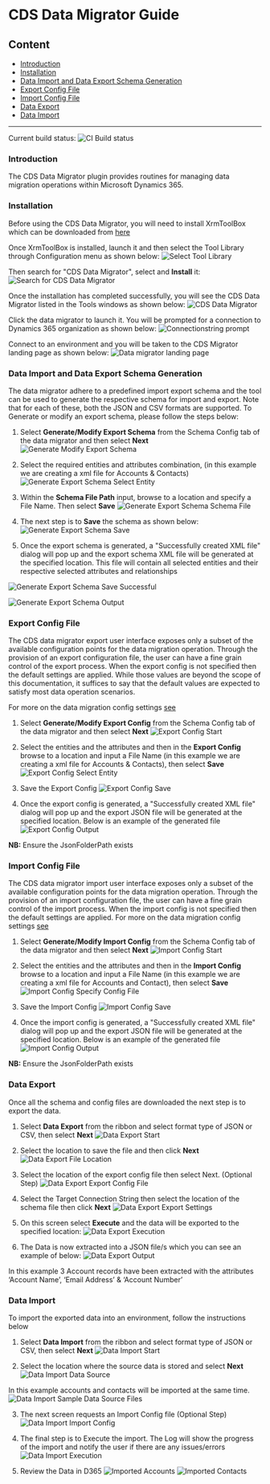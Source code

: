 # CDS Data Migrator Guide

## Content
 - [Introduction](#Introduction)
 - [Installation](#Installation)
 - [Data Import and Data Export Schema Generation](#Data-Import-and-Data-Export-Schema-Generation)
 - [Export Config File](#Export-Config-File)
 - [Import Config File](#Import-Config-File)
 - [Data Export](#Data-Export)
 - [Data Import](#Data-Import) 
----

Current build status: <img src="https://capgeminiuk.visualstudio.com/Capgemini%20Reusable%20IP/_apis/build/status/NUGET%20CI%20Builds/XrmToolBox%20Plugin" alt="CI Build status">

### Introduction
The CDS Data Migrator plugin provides routines for managing data migration operations within Microsoft Dynamics 365.

### Installation
Before using the CDS Data Migrator, you will need to install XrmToolBox which can be downloaded from [here](https://www.xrmtoolbox.com/)

Once XrmToolBox is installed, launch it and then select the Tool Library through Configuration menu as shown below:
![Select Tool Library](images/SelectToolLibrary.png "Select Tool Library")

Then search for "CDS Data Migrator", select and **Install** it:
![Search for CDS Data Migrator](images/SearchForCDSDatamigration.png "Search for CDS Data Migrator")

Once the installation has completed successfully, you will see the CDS Data Migrator listed in the Tools windows as shown below:
![CDS Data Migrator](images/CDSDataMigrator.png "CDS Data Migrator")

Click the data migrator to launch it. You will be prompted for a connection to Dynamics 365 organization as shown below:
![Connectionstring prompt](images/ConnectionStringPrompt.png "Connectionstring prompt")

Connect to an environment and you will be taken to the CDS Migrator landing page as shown below:
![Data migrator landing page](images/DataMigratorLandingPage.png "Data migrator landing page")

### Data Import and Data Export Schema Generation
The data migrator adhere to a predefined import export schema and the tool can be used to generate the respective schema for import and export. Note that for each of these, both the JSON and CSV formats are supported. To Generate or modify an export schema, please follow the steps below:

1.	Select **Generate/Modify Export Schema** from the Schema Config tab of the data migrator and then select **Next**
![Generate Modify Export Schema](images/GenerateModifyExportSchema.png "Generate Modify Export Schema")

2.	Select the required entities and attributes combination, (in this example we are creating a xml file for Accounts & Contacts)
![Generate Export Schema Select Entity](images/GenerateExportSchemaSelectEntity.png "Generate Export Schema Select Entity")

3.	Within the **Schema File Path** input, browse to a location and specify a File Name. Then select **Save**
![Generate Export Schema Schema File](images/GenerateExportSchemaSchemaFile.png "Generate Export Schema Schema File")

4.	The next step is to **Save** the schema as shown below:
 ![Generate Export Schema Save](images/GenerateExportSchemaSave.png "Generate Export Schema Save")

5.	Once the export schema is generated, a "Successfully created XML file" dialog will pop up and the export schema XML file will be generated at the specified location. This file will contain all selected entities and their respective selected attributes and relationships

 ![Generate Export Schema Save Successful](images/GenerateExportSchemaSaveSuccessful.png "Generate Export Schema Save Successful")

 ![Generate Export Schema Output](images/GenerateExportSchemaOutput.png "Generate Export Schema Output")

### Export Config File
The CDS data migrator export user interface exposes only a subset of the available configuration points for the data migration operation. Through the provision of an export configuration file, the user can have a fine grain control of the export process. When the export config is not specified then the default settings are applied. While those values are beyond the scope of this documentation, it suffices to say that the default values are expected to satisfy most data operation scenarios.

For more on the data migration config settings [see](https://github.com/Capgemini/xrm-datamigration#Usage)

1.	Select **Generate/Modify Export Config** from the Schema Config tab of the data migrator and then select **Next**
 ![Export Config Start](images/ExportConfigStart.png "Export Config Start")

2.	Select the entities and the attributes and then in the **Export Config** browse to a location and input a File Name (in this example we are creating a xml file for Accounts & Contacts), then select **Save**
 ![Export Config Select Entity](images/ExportConfigSelectEntity.png "Export Config Select Entity")

3.	Save the Export Config
 ![Export Config Save](images/ExportConfigSave.png "Export Config Save")

4.	Once the export config is generated, a "Successfully created XML file" dialog will pop up and the export JSON file will be generated at the specified location. Below is an example of the generated file
 ![Export Config Output](images/ExportConfigOutput.png "Export Config Output")

**NB:** Ensure the JsonFolderPath exists

### Import Config File
The CDS data migrator import user interface exposes only a subset of the available configuration points for the data migration operation. Through the provision of an import configuration file, the user can have a fine grain control of the import process. When the import config is not specified then the default settings are applied. 
For more on the data migration config settings [see](https://github.com/Capgemini/xrm-datamigration#Usage)

1.	Select **Generate/Modify Import Config** from the Schema Config tab of the data migrator and then select **Next**
 ![Import Config Start](images/ImportConfigStart.png "Import Config Start")

2.	Select the entities and the attributes and then in the **Import Config** browse to a location and input a File Name (in this example we are creating a xml file for Accounts and Contact), then select **Save**
 ![Import Config Specify Config File](images/ImportConfigSpecifyConfigFile.png "Import Config Specify Config File")

3.	Save the Import Config
 ![Import Config Save](images/ImportConfigSave.png "Import Config Save")

4.	Once the import config is generated, a "Successfully created XML file" dialog will pop up and the export JSON file will be generated at the specified location. Below is an example of the generated file
 ![Import Config Output](images/ImportConfigOutput.png "Import Config Output")

**NB:** Ensure the JsonFolderPath exists

### Data Export
Once all the schema and config files are downloaded the next step is to export the data. 
1.	Select **Data Export** from the ribbon and select format type of JSON or CSV, then select **Next**
 ![Data Export Start](images/DataExportStart.png "Data Export Start")

2.	Select the location to save the file and then click **Next**
 ![Data Export File Location](images/DataExportFileLocation.png "Data Export File Location")

3.	Select the location of the export config file then select Next. (Optional Step)
 ![Data Export Export Config File](images/DataExportExportConfigFile.png "Data Export Export Config File")

4.	Select the Target Connection String then select the location of the schema file then click **Next**
 ![Data Export Export Settings](images/DataExportExportSettings.png "Data Export Export Settings")

5.	On this screen select **Execute** and the data will be exported to the specified location:
 ![Data Export Execution](images/DataExportExecution.png "Data Export Execution")

6.	The Data is now extracted into a JSON file/s which you can see an example of below: 
 ![Data Export Output](images/DataExportOutput.png "Data Export Output")

In this example 3 Account records have been extracted with the attributes ‘Account Name’, ‘Email Address’ & ‘Account Number’


### Data Import
To import the exported data into an environment, follow the instructions below
1.	Select **Data Import** from the ribbon and select format type of JSON or CSV, then select **Next**
 ![Data Import Start](images/DataImportStart.png "Data Import Start")
 
2.	Select the location where the source data is stored and select **Next**
 ![Data Import Data Source](images/DataImportDataSource.png "Data Import Data Source")
 
In this example accounts and contacts will be imported at the same time.
 ![Data Import Sample Data Source Files](images/DataImportSampleDataSourceFiles.png "Data Import Sample Data Source Files")

3.	The next screen requests an Import Config file (Optional Step)
 ![Data Import Import Config](images/DataImportImportConfig.png "Data Import Import Config") 

4.	The final step is to Execute the import. The Log will show the progress of the import and notify the user if there are any issues/errors
 ![Data Import Execution](images/DataImportExecution.png "Data Import Execution")

5.	Review the Data in D365 
 ![Imported Accounts](images/DataImportImportedAccounts.png "Imported Accounts")
 ![Imported Contacts](images/DataImportImportedContacts.png "Imported Contacts")